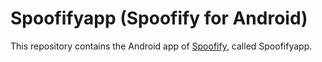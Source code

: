 # Spoofifyapp (Spoofify for Android)

This repository contains the Android app of [Spoofify](https://github.com/spoofifyapp/spoofify), called Spoofifyapp.
